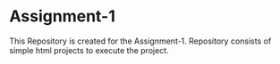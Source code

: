 # Assignment-1

This Repository is created for the Assignment-1.
Repository consists of simple html projects to execute the project.
